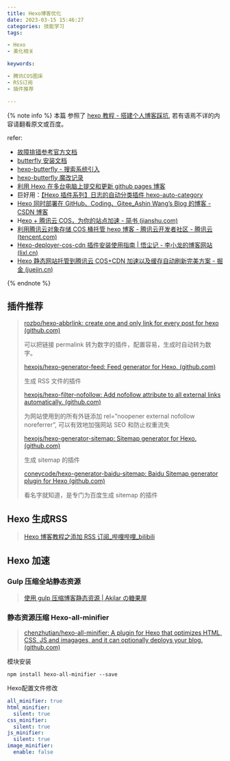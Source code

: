 ```yaml
---
title: Hexo博客优化
date: 2023-03-15 15:46:27
categories: 技能学习
tags:

- Hexo
- 美化相关

keywords:

- 腾讯COS图床
- RSS订阅
- 插件推荐

---
```

{% note info %}
本篇 参照了 [hexo 教程 - 搭建个人博客踩坑](http://gungnir.top/27148.html), 若有语焉不详的内容请翻看原文或百度。

refer:

- [故障排错参考官方文档](https://hexo.io/docs/troubleshooting.html#Git-Deployment-Problems)
- [butterfly 安装文档](https://butterfly.js.org/posts/dc584b87/)
- [hexo-butterfly - 搜索系统引入](https://cloud.tencent.com/developer/article/2024117)
- [hexo-butterfly 魔改记录](https://www.cnblogs.com/yyyzyyyz/p/15542401.html)
- [利用 Hexo 在多台电脑上提交和更新 github pages 博客](https://www.jianshu.com/p/0b1fccce74e0)
- 巨好用：[【Hexo 插件系列】日志的自动分类插件 hexo-auto-category](https://blog.eson.org/pub/e2f6e239/)
- [Hexo 同时部署在 GitHub、Coding、Gitee_Ashin Wang’s Blog 的博客 - CSDN 博客](https://blog.csdn.net/weixin_45667885/article/details/101084532)
- H[exo + 腾讯云 COS，为你的站点加速 - 简书 (jianshu.com)](https://www.jianshu.com/p/fb6086126959)
- [利用腾讯云对象存储 COS 桶托管 hexo 博客 - 腾讯云开发者社区 - 腾讯云 (tencent.com)](https://cloud.tencent.com/developer/article/1947477)
- [Hexo-deployer-cos-cdn 插件安装使用指南 | 悟尘记 - 李小龙的博客网站 (lixl.cn)](https://www.lixl.cn/2020/020936412.html#toc-heading-10)
- [Hexo 静态网站托管到腾讯云 COS+CDN 加速以及缓存自动刷新完美方案 - 掘金 (juejin.cn)](https://juejin.cn/post/6943242978010316807#heading-7)

{% endnote %}

## 插件推荐

> [rozbo/hexo-abbrlink: create one and only link for every post for hexo (github.com)](https://github.com/rozbo/hexo-abbrlink)
>
> 可以把链接 permalink 转为数字的插件，配置容易，生成时自动转为数字。
> 
> [hexojs/hexo-generator-feed: Feed generator for Hexo. (github.com)](https://github.com/hexojs/hexo-generator-feed)
> 
> 生成 RSS 文件的插件
> 
> [hexojs/hexo-filter-nofollow: Add nofollow attribute to all external links automatically. (github.com)](https://github.com/hexojs/hexo-filter-nofollow)
> 
> 为网站使用到的所有外链添加 rel=”noopener external nofollow noreferrer”, 可以有效地加强网站 SEO 和防止权重流失
> 
> [hexojs/hexo-generator-sitemap: Sitemap generator for Hexo. (github.com)](https://github.com/hexojs/hexo-generator-sitemap)
> 
> 生成 sitemap 的插件
> 
> [coneycode/hexo-generator-baidu-sitemap: Baidu Sitemap generator plugin for Hexo (github.com)](https://github.com/coneycode/hexo-generator-baidu-sitemap)
>
> 看名字就知道，是专门为百度生成 sitemap 的插件

## Hexo 生成RSS

> [Hexo 博客教程之添加 RSS 订阅_哔哩哔哩_bilibili](https://www.bilibili.com/video/BV13g4y1v7UP/?vd_source=e73a152dada4626bad49c30d848902f7)

## Hexo 加速
### Gulp 压缩全站静态资源

> [使用 gulp 压缩博客静态资源 | Akilar の糖果屋](https://akilar.top/posts/49b73b87/)

### 静态资源压缩 Hexo-all-minifier

> [chenzhutian/hexo-all-minifier: A plugin for Hexo that optimizes HTML, CSS, JS and imagages, and it can optionally deploys your blog. (github.com)](https://github.com/chenzhutian/hexo-all-minifier)

模块安装
```shell bash/zsh
npm install hexo-all-minifier --save
```

Hexo配置文件修改
```yaml _config.yml
all_minifier: true
html_minifier:
  silent: true
css_minifier:
  silent: true
js_minifier:
  silent: true
image_minifier:
  enable: false
```